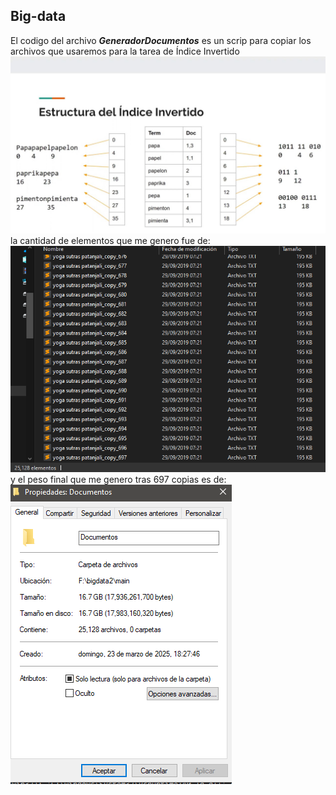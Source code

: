 ## Big-data
El codigo del archivo ***GeneradorDocumentos*** es un scrip para copiar los archivos que usaremos para la tarea de Índice Invertido
![Cantidad elementos](Imagenes/Esquemaoriginall.png)
la cantidad de elementos que me genero fue de:
![Cantidad elementos](Imagenes/CantidadElementos.png)
y el peso final que me genero tras 697 copias es de:
![Cantidad elementos](Imagenes/PesoFinal.png)